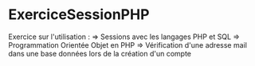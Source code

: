 # ExerciceSessionPHP
Exercice sur l'utilisation :
=> Sessions avec les langages PHP et SQL
=> Programmation Orientée Objet en PHP
=> Vérification d'une adresse mail dans une base données 
lors de la création d'un compte
